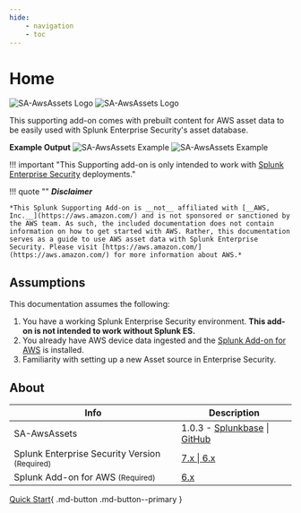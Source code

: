 ```yaml
---
hide:
    - navigation
    - toc
---
```

# Home

![SA-AwsAssets Logo](/assets/sa-aws-logo-darktxt.svg#only-light)
![SA-AwsAssets Logo](/assets/sa-aws-logo-lighttxt.svg#only-dark)

This supporting add-on comes with prebuilt content for AWS asset data to be easily used with Splunk Enterprise Security's asset database.

__Example Output__
![SA-AwsAssets Example](/assets/sa-aws-example-dark.png#only-dark)
![SA-AwsAssets Example](/assets/sa-aws-example-light.png#only-light)

!!! important "This Supporting add-on is only intended to work with [Splunk Enterprise Security](https://splunkbase.splunk.com/app/263) deployments."

!!! quote ""
    __*Disclaimer*__

    *This Splunk Supporting Add-on is __not__ affiliated with [__AWS, Inc.__](https://aws.amazon.com/) and is not sponsored or sanctioned by the AWS team. As such, the included documentation does not contain information on how to get started with AWS. Rather, this documentation serves as a guide to use AWS asset data with Splunk Enterprise Security. Please visit [https://aws.amazon.com/](https://aws.amazon.com/) for more information about AWS.*

## Assumptions

This documentation assumes the following:

1. You have a working Splunk Enterprise Security environment. __This add-on is not intended to work without Splunk ES.__
2. You already have AWS device data ingested and the [Splunk Add-on for AWS](https://splunkbase.splunk.com/app/1876) is installed.
3. Familiarity with setting up a new Asset source in Enterprise Security.

## About

Info | Description
------|----------
SA-AwsAssets | 1.0.3 - [Splunkbase](https://splunkbase.splunk.com/app/6660/) \| [GitHub](https://github.com/ZachChristensen28/SA-AwsAssets)
Splunk Enterprise Security Version <small>(Required)</small> | [7.x \| 6.x](https://splunkbase.splunk.com/app/263)
Splunk Add-on for AWS <small>(Required)</small> | [6.x](https://splunkbase.splunk.com/app/1876)

[Quick Start](quickstart/prerequisites){ .md-button .md-button--primary }
